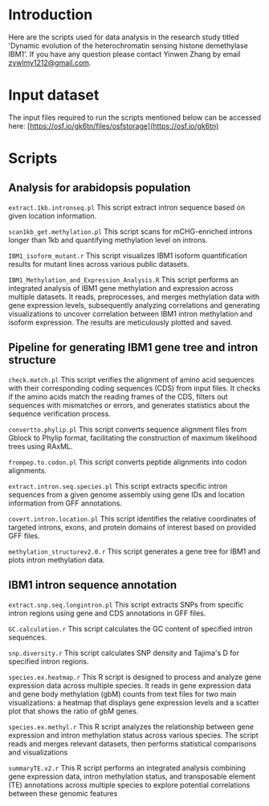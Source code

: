 # Introduction
Here are the scripts used for data analysis in the research study titled 'Dynamic evolution of the heterochromatin sensing histone demethylase IBM1'.
If you have any question please contact Yinwen Zhang by email zywlmy1212@gmail.com.

# Input dataset
The input files required to run the scripts mentioned below can be accessed here: [https://osf.io/gk6tn/files/osfstorage](https://osf.io/gk6tn)

# Scripts


## Analysis for arabidopsis population

`extract.1kb.intronseq.pl`   This script extract intron sequence based on given location information.

`scan1kb_get.methylation.pl`  This script scans for mCHG-enriched introns longer than 1kb and quantifying methylation level on introns.

`IBM1_isoform_mutant.r`  This script visualizes IBM1 isoform quantification results for mutant lines across various public datasets.

`IBM1_Methylation_and_Expression_Analysis.R`  This script performs an integrated analysis of IBM1 gene methylation and expression across multiple datasets. It reads, preprocesses, and merges methylation data with gene expression levels, subsequently analyzing correlations and generating visualizations to uncover correlation between IBM1 intron methylation and isoform expression. The results are meticulously plotted and saved.

## Pipeline for generating IBM1 gene tree and intron structure

`check.match.pl` This script verifies the alignment of amino acid sequences with their corresponding coding sequences (CDS) from input files. It checks if the amino acids match the reading frames of the CDS, filters out sequences with mismatches or errors, and generates statistics about the sequence verification process.   

`convertto.phylip.pl` This script converts sequence alignment files from Gblock to Phylip format, facilitating the construction of maximum likelihood trees using RAxML.

`frompep.to.codon.pl` This script converts peptide alignments into codon alignments.

`extract.intron.seq.species.pl` This script extracts specific intron sequences from a given genome assembly using gene IDs and location information from GFF annotations.

`covert.intron.location.pl` This script identifies the relative coordinates of targeted introns, exons, and protein domains of interest based on provided GFF files.

`methylation_structurev2.0.r` This script generates a gene tree for IBM1 and plots intron methylation data.

## IBM1 intron sequence annotation
 
`extract.snp.seq.longintron.pl` This script extracts SNPs from specific intron regions using gene and CDS annotations in GFF files.  

`GC.calculation.r` This script calculates the GC content of specified intron sequences.  

`snp.diversity.r` This script calculates SNP density and Tajima's D for specified intron regions.  

`species.ex.heatmap.r` This R script is designed to process and analyze gene expression data across multiple species. It reads in gene expression data and gene body methylation (gbM) counts from text files for two main visualizations: a heatmap that displays gene expression levels and a scatter plot that shows the ratio of gbM genes.   

`species.ex.methyl.r` This R script analyzes the relationship between gene expression and intron methylation status across various species. The script reads and merges relevant datasets, then performs statistical comparisons and visualizations  

`summaryTE.v2.r` This R script performs an integrated analysis combining gene expression data, intron methylation status, and transposable element (TE) annotations across multiple species to explore potential correlations between these genomic features
